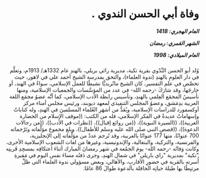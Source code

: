 <h1 dir="rtl">وفاة أبي الحسن الندوي .</h1>

<h5 dir="rtl">العام الهجري:  1418

الشهر القمري: رمضان

العام الميلادي: 1998</h5>

<p dir="rtl">وُلد أبو الحسن النِّدْوي بقرية تكية، مديرية رائي بريلي، بالهندِ عام 1332هـ/ 1913م، وتعلَّم في دار العلومِ بالهندِ (ندوة العلماء)، والتحق بمدرسة الشيخ أحمد علي في لاهور، حيث تخصَّص في علم التفسير، كان الشيخ ماتُريديًّا نشيطًا للعمل الإسلامي، سواءٌ في الهند، أو خارجَها، وقد شارَكَ -رحمه الله- في عدد من المؤسَّسات والجمعيات الإسلامية، ومنها تأسيسُ المجمَع العِلمي بالهندِ، وتأسيس رابطة الأدب الإسلامي، كما أنَّه عضوُ مجمَع اللغة العربية بدِمَشق، وعضوُ المجلس التنفيذي لمعهد ديوبند، ورئيس مجلس أمناء مركز أوكسفورد للدراسات الإسلامية، ويُعَدُّ من أشهَرِ العُلماء المسلمينَ في الهندِ، وله كتاباتٌ وإسهاماتٌ عديدةٌ في الفكر الإسلامي، فله من الكتب: ((موقف الإسلام من الحضارة الغربية))، ((السيرة النبوية))، ((من روائع إقبال))، ((نظرات في الأدب))، ((من رجالات الدعوة))، ((قصص النبي صلى الله عليه وسلم للأطفال))، وبلغ مجموع مؤلَّفاته وتَرْجماته 700 عنوانًا، منها 177 عنوانًا بالعربية، وقد تُرجم عددٌ من مؤلَّفاته إلى الإنجليزية، والفرنسية، والتركية، والبنغالية، والإندونيسية، وغيرها من لغات الشعوب الإسلامية الأخرى، وكانت وَفاتُه -رحمه الله- يومَ الجمُعة في شهر رمضانَ المبارك أثناءَ اعتكافِه بمسجِدِ قَريتِه "تكية" بمديرية "راي باريلي" في شمال الهندِ، وجرى دَفنُه مساءَ نفس اليوم في مَقبرةِ أُسرته بالقرية في حضورِ الأقاربِ، والأهالي، وبعض مسؤولي ندوة العلماء التي ظلَّ مرتبِطًا بها طيلةَ حياتِه الحافلة بالدعوة طوالَ 86 عامًا.</p></br>
